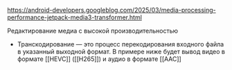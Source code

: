 https://android-developers.googleblog.com/2025/03/media-processing-performance-jetpack-media3-transformer.html

Редактирование медиа с высокой производительностью
- Транскодирование — это процесс перекодирования входного файла в указанный выходной формат. В примере ниже будет вывод видео в формате [[HEVC]] ([[H265]]) и аудио в формате [[AAC]]

